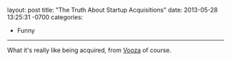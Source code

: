 layout: post
title:  "The Truth About Startup Acquisitions"
date:   2013-05-28 13:25:31 -0700
categories:
  - Funny
---

What it's really like being acquired, from  [Vooza](http://vooza.com)  of course.

